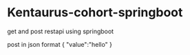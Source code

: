 # Kentaurus-cohort-springboot
get and post restapi using springboot

post in json format
{
    "value":"hello"
}

